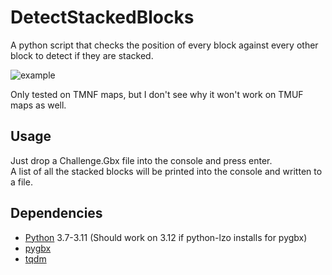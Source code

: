 # DetectStackedBlocks
A python script that checks the position of every block against every other block to detect if they are stacked.

![example](https://github.com/user-attachments/assets/34118635-3d25-40a0-8a5c-ce2cdb8c5c4f)

Only tested on TMNF maps, but I don't see why it won't work on TMUF maps as well.

## Usage
Just drop a Challenge.Gbx file into the console and press enter.<br>
A list of all the stacked blocks will be printed into the console and written to a file.

## Dependencies
- [Python](https://www.python.org/) 3.7-3.11 (Should work on 3.12 if python-lzo installs for pygbx)
- [pygbx](https://github.com/donadigo/pygbx)
- [tqdm](https://github.com/tqdm/tqdm)
